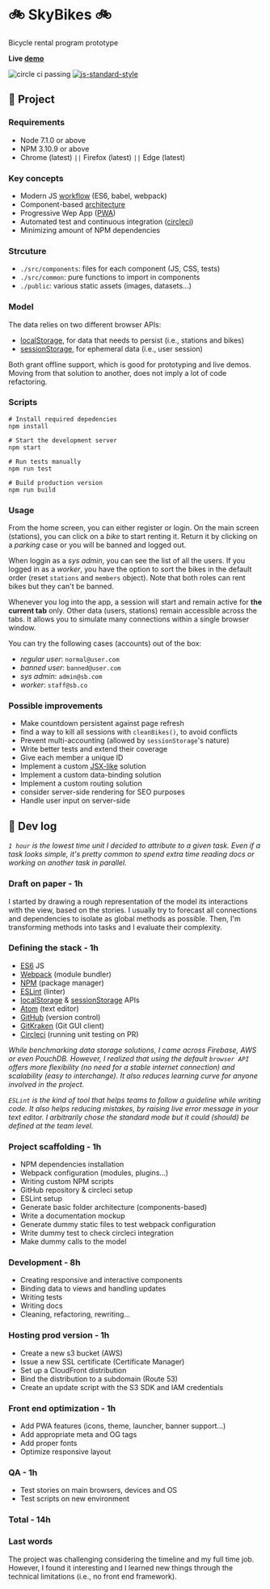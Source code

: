 # :bike: SkyBikes :bike:
Bicycle rental program prototype

**Live [demo](https://skybikes.jeanloup.me/)**

![circle ci passing](https://circleci.com/gh/Malivuk/sky-bikes.svg?style=shield&circle-token=2f8aa2cdabc83b4b39fb99eb3e46bf812ab74c85)
[![js-standard-style](https://img.shields.io/badge/code%20style-standard-brightgreen.svg)](http://standardjs.com)

## :information_desk_person: Project

### Requirements
* Node 7.1.0 or above
* NPM 3.10.9 or above
* Chrome (latest) `||` Firefox (latest) `||` Edge (latest)

### Key concepts
* Modern JS [workflow](http://ccoenraets.github.io/es6-tutorial/) (ES6, babel, webpack)
* Component-based [architecture](https://medium.com/@dan.shapiro1210/understanding-component-based-architecture-3ff48ec0c238)
* Progressive Wep App ([PWA](https://developers.google.com/web/progressive-web-apps/))
* Automated test and continuous integration ([circleci](https://circleci.com/))
* Minimizing amount of NPM dependencies

### Strcuture
* `./src/components`: files for each component (JS, CSS, tests)
* `./src/common`: pure functions to import in components
* `./public`: various static assets (images, datasets...)

### Model
The data relies on two different browser APIs:
* [localStorage](https://developer.mozilla.org/en-US/docs/Web/API/Window/localStorage), for data that needs to persist (i.e., stations and bikes)
* [sessionStorage](https://developer.mozilla.org/en-US/docs/Web/API/Window/sessionStorage), for ephemeral data (i.e., user session)

Both grant offline support, which is good for prototyping and live demos. Moving from that solution to another, does not imply a lot of code refactoring.

### Scripts
```shell
# Install required depedencies
npm install

# Start the development server
npm start

# Run tests manually
npm run test

# Build production version
npm run build
```

### Usage
From the home screen, you can either register or login. On the main screen (stations), you can click on a *bike* to start renting it. Return it by clicking on a *parking* case or you will be banned and logged out.

When loggin as a *sys admin*, you can see the list of all the users. If you logged in as a *worker*, you have the option to sort the bikes in the default order (reset `stations` and `members` object). Note that both roles can rent bikes but they can't be banned.

Whenever you log into the app, a session will start and remain active for **the current tab** only. Other data (users, stations) remain accessible across the tabs. It allows you to simulate many connections within a single browser window.

You can try the following cases (accounts) out of the box:
* *regular user*: `normal@user.com`
* *banned user*: `banned@user.com`
* *sys admin*: `admin@sb.com`
* *worker*: `staff@sb.co`

### Possible improvements
* Make countdown persistent against page refresh
* find a way to kill all sessions with `cleanBikes()`, to avoid conflicts
* Prevent multi-accounting (allowed by `sessionStorage`'s nature)
* Write better tests and extend their coverage
* Give each member a unique ID
* Implement a custom [JSX-like](https://hackernoon.com/how-i-converted-my-react-app-to-vanillajs-and-whether-or-not-it-was-a-terrible-idea-4b14b1b2faff) solution
* Implement a custom data-binding solution
* Implement a custom routing solution
* consider server-side rendering for SEO purposes
* Handle user input on server-side


## :memo: Dev log

*`1 hour` is the lowest time unit I decided to attribute to a given task. Even if a task looks simple, it's pretty common to spend extra time reading docs or working on another task in parallel.*

### Draft on paper - 1h
I started by drawing a rough representation of the model its interactions with the view, based on the stories. I usually try to forecast all connections and dependencies to isolate as global methods as possible. Then, I'm transforming methods into tasks and I evaluate their complexity.

### Defining the stack - 1h
* [ES6](https://github.com/lukehoban/es6features) JS
* [Webpack](https://webpack.github.io/) (module bundler)
* [NPM](https://www.npmjs.com/) (package manager)
* [ESLint](https://eslint.org/) (linter)
* [localStorage](https://developer.mozilla.org/en-US/docs/Web/API/Window/localStorage) & [sessionStorage](https://developer.mozilla.org/en-US/docs/Web/API/Window/sessionStorage) APIs
* [Atom](https://atom.io/) (text editor)
* [GitHub](https://github.com/Malivuk/sky-bikes) (version control)
* [GitKraken](https://www.gitkraken.com/) (Git GUI client)
* [Circleci](https://circleci.com/) (running unit testing on PR)

*While benchmarking data storage solutions, I came across Firebase, AWS or even PouchDB. However, I realized that using the default `browser API` offers more flexibility (no need for a stable internet connection) and scalability (easy to interchange). It also reduces learning curve for anyone involved in the project.*

*`ESLint` is the kind of tool that helps teams to follow a guideline while writing code. It also helps reducing mistakes, by raising live error message in your text editor. I arbitrarily chose the standard mode but it could (should) be defined at the team level.*

### Project scaffolding - 1h
* NPM dependencies installation
* Webpack configuration (modules, plugins...)
* Writing custom NPM scripts
* GitHub repository & circleci setup
* ESLint setup
* Generate basic folder architecture (components-based)
* Write a documentation mockup
* Generate dummy static files to test webpack configuration
* Write dummy test to check circleci integration
* Make dummy calls to the model

### Development - 8h
* Creating responsive and interactive components
* Binding data to views and handling updates
* Writing tests
* Writing docs
* Cleaning, refactoring, rewriting...

### Hosting prod version - 1h
* Create a new s3 bucket (AWS)
* Issue a new SSL certificate (Certificate Manager)
* Set up a CloudFront distribution
* Bind the distribution to a subdomain (Route 53)
* Create an update script with the S3 SDK and IAM credentials

### Front end optimization - 1h
* Add PWA features (icons, theme, launcher, banner support...)
* Add appropriate meta and OG tags
* Add proper fonts
* Optimize responsive layout

### QA - 1h
* Test stories on main browsers, devices and OS
* Test scripts on new environment

### Total - 14h

### Last words
The project was challenging considering the timeline and my full time job. However, I found it interesting and I learned new things through the technical limitations (i.e., no front end framework).
